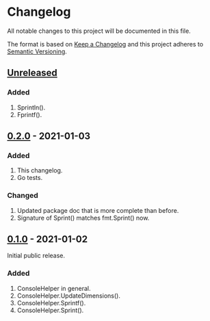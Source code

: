 # Changelog

All notable changes to this project will be documented in this file.

The format is based on [Keep a Changelog](https://keepachangelog.com/en/1.1.0/) and this project adheres to [Semantic Versioning](https://semver.org/spec/v2.0.0.html).

## [Unreleased]

### Added

1. Sprintln().
1. Fprintf().

## [0.2.0] - 2021-01-03

### Added

1. This changelog.
1. Go tests.

### Changed

1. Updated package doc that is more complete than before.
1. Signature of Sprint() matches fmt.Sprint() now.

## [0.1.0] - 2021-01-02

Initial public release.

### Added

1. ConsoleHelper in general.
1. ConsoleHelper.UpdateDimensions().
1. ConsoleHelper.Sprintf().
1. ConsoleHelper.Sprint().

[Unreleased]: https://gitlab.com/rbrt-weiler/go-module-consolehelper/-/compare/v0.1.0...master
[0.2.0]: https://gitlab.com/rbrt-weiler/go-module-consolehelper/-/tree/v0.2.0
[0.1.0]: https://gitlab.com/rbrt-weiler/go-module-consolehelper/-/tree/v0.1.0

